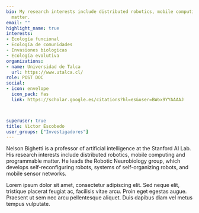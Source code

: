 ```yaml
---
bio: My research interests include distributed robotics, mobile computing and programmable
  matter.
email: ""
highlight_name: true
interests:
- Ecología funcional
- Ecología de comunidades
- Invasiones biologicas
- Ecología evolutiva
organizations:
- name: Universidad de Talca
  url: https://www.utalca.cl/
role: POST DOC
social:
- icon: envelope
  icon_pack: fas
  link: https://scholar.google.es/citations?hl=es&user=BWox9YYAAAAJ



superuser: true
title: Victor Escobedo
user_groups: ["Investigadores"]
---
```


Nelson Bighetti is a professor of artificial intelligence at the Stanford AI Lab. His research interests include distributed robotics, mobile computing and programmable matter. He leads the Robotic Neurobiology group, which develops self-reconfiguring robots, systems of self-organizing robots, and mobile sensor networks.

Lorem ipsum dolor sit amet, consectetur adipiscing elit. Sed neque elit, tristique placerat feugiat ac, facilisis vitae arcu. Proin eget egestas augue. Praesent ut sem nec arcu pellentesque aliquet. Duis dapibus diam vel metus tempus vulputate.
